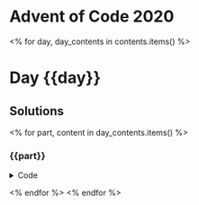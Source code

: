 # Advent of Code 2020
<% for day, day_contents in contents.items() %>
# Day {{day}}

## Solutions
<% for part, content in day_contents.items() %>
### {{part}}

<details><summary>Code</summary>
{% highlight python %}
{{ content }}
{% endhighlight %}
</details>

<% endfor %>
<% endfor %>
